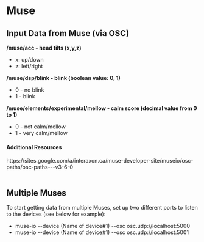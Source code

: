 <h1>Muse</h1>

<h2>Input Data from Muse (via OSC)</h2>
<strong>/muse/acc - head tilts (x,y,z)</strong>
<ul>
<li>x: up/down</li>
<li>z: left/right</li>
</ul>

<strong>/muse/dsp/blink - blink (boolean value: 0, 1)</strong>
<ul>
<li>0 - no blink</li>
<li>1 - blink</li>
</ul>

<strong>/muse/elements/experimental/mellow - calm score (decimal value from 0 to 1)</strong>
<ul>
<li>0 - not calm/mellow</li>
<li>1 - very calm/mellow</li>
</ul>

<h4>Additional Resources</h4>
https://sites.google.com/a/interaxon.ca/muse-developer-site/museio/osc-paths/osc-paths---v3-6-0
<br/><br/>
<h2>Multiple Muses</h2>
To start getting data from multiple Muses, set up two different ports to listen to the devices (see below for example):
<ul>
<li>muse-io --device (Name of device#1) --osc osc.udp://localhost:5000</li>
<li>muse-io --device (Name of device#1) --osc osc.udp://localhost:5001</li>
</ul>
